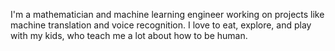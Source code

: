 I'm a mathematician and machine learning engineer working on projects like machine translation and voice recognition. I love to eat, explore, and play with my kids, who teach me a lot about how to be human.

<!---
ernico21/ernico21 is a ✨ special ✨ repository because its `README.md` (this file) appears on your GitHub profile.
You can click the Preview link to take a look at your changes.
--->
